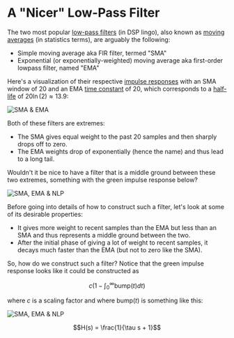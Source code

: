# A "Nicer" Low-Pass Filter

The two most popular
[low-pass filters](https://en.wikipedia.org/wiki/Low-pass_filter)
(in DSP lingo),
also known as
[moving averages](https://en.wikipedia.org/wiki/Moving_average)
(in statistics terms), are arguably the following:

- Simple moving average aka FIR filter, termed "SMA"
- Exponential (or exponentially-weighted) moving average aka first-order lowpass filter, named "EMA"

Here's a visualization of their respective
[impulse responses](https://en.wikipedia.org/wiki/Impulse_response)
with
an SMA window of 20 and an EMA
[time constant](https://en.wikipedia.org/wiki/Time_constant)
of 20, which corresponds to a
[half-life](https://en.wikipedia.org/wiki/Half-life#Formulas_for_half-life_in_exponential_decay)
of $20 \ln(2) \approx 13.9$:

![SMA & EMA](/nice-lowpass/sma+ema.png)

Both of these filters are extremes:
- The SMA gives equal weight to the past 20 samples and then sharply drops off
  to zero.
- The EMA weights drop of exponentially (hence the name) and thus lead to a long
  tail.
  
Wouldn't it be nice to have a filter that is a middle ground between these two
extremes, something with the green impulse response below?

![SMA, EMA & NLP](/nice-lowpass/sma+ema+nlp4.png)

Before going into details of how to construct such a filter, let's look at some
of its desirable properties:
- It gives more weight to recent samples than the EMA but less than an SMA and
  thus represents a middle ground between the two.
- After the initial phase of giving a lot of weight to recent samples, it decays
  much faster than the EMA (but not to zero like the SMA).

So, how do we construct such a filter? Notice that the green impulse response
looks like it could be constructed as

$$c \left(1 - \int_0^\infty \text{bump}(t) dt\right)$$

where $c$ is a scaling factor and where $\text{bump}(t)$  is something like this:

![SMA, EMA & NLP](/nice-lowpass/bump.png)





$$H(s) = \frac{1}{\tau s + 1}$$
